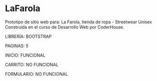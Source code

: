 # LaFarola
Prototipo de sitio web para: La Farola, tienda de ropa - Streetwear Unisex 
Construida en el curso de Desarrollo Web por CoderHouse.

LIBRERÍA:
BOOTSTRAP

PAGINAS: 5

INICIO: FUNCIONAL

CARRITO: NO FUNCIONAL

FORMULARIO: NO FUNCIONAL

